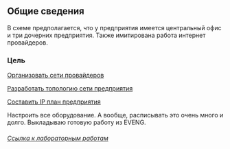 ## Общие сведения

  В схеме предполагается, что у предприятия имеется центральный офис и три дочерних предприятия.  Также имитирована работа интернет провайдеров.   

### Цель

 [Организовать сети провайдеров](/labs/lab14/net_isp.md)

 [Разработать топологию сети предприятия](/labs/lab14/toponet.md) 

 [Составить IP план предприятия](/labs/lab14/ip_plan.md)

 Настроить все оборудование. А вообще, расписывать это очень много и долго. Выкладываю готовую работу из EVENG.

 ###### [Ссылка к лабораторным работам](/README.md#)   


